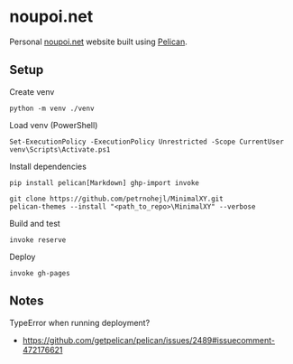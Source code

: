 # noupoi.net

Personal [noupoi.net](https://www.noupoi.net) website built using [Pelican](https://docs.getpelican.com/en/stable/).

## Setup

Create venv
```
python -m venv ./venv
```

Load venv (PowerShell)
```
Set-ExecutionPolicy -ExecutionPolicy Unrestricted -Scope CurrentUser
venv\Scripts\Activate.ps1
```

Install dependencies
```
pip install pelican[Markdown] ghp-import invoke 

git clone https://github.com/petrnohejl/MinimalXY.git
pelican-themes --install "<path_to_repo>\MinimalXY" --verbose
```

Build and test
```
invoke reserve
```

Deploy
```
invoke gh-pages
```

## Notes

TypeError when running deployment?
  * https://github.com/getpelican/pelican/issues/2489#issuecomment-472176621